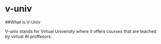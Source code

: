 # v-univ

##What is V-Univ

V-univ stands for Virtual University where it offers courses that are teached by virtual AI proffesors.